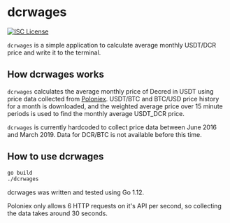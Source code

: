 # dcrwages

[![ISC License](http://img.shields.io/badge/license-ISC-blue.svg)](http://copyfree.org)

`dcrwages` is a simple application to calculate average monthly USDT/DCR price and
write it to the terminal.

## How dcrwages works

`dcrwages` calculates the average monthly price of Decred in USDT using price data
collected from [Poloniex](https://poloniex.com). USDT/BTC and BTC/USD price history
for a month is downloaded, and the weighted average price over 15 minute periods is
used to find the monthly average USDT_DCR price.

`dcrwages` is currently hardcoded to collect price data between June 2016 and March 2019.
Data for DCR/BTC is not available before this time.

## How to use dcrwages

```bash
go build
./dcrwages
```

dcrwages was written and tested using Go 1.12.

Poloniex only allows 6 HTTP requests on it's API per second, so collecting the data
takes around 30 seconds.
